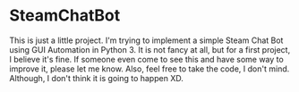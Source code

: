 # SteamChatBot

This is just a little project. I'm trying to implement a simple Steam Chat Bot using GUI Automation in Python 3. 
It is not fancy at all, but for a first project, I believe it's fine. 
If someone even come to see this and have some way to improve it, please let me know.
Also, feel free to take the code, I don't mind. Although, I don't think it is going to happen XD.
